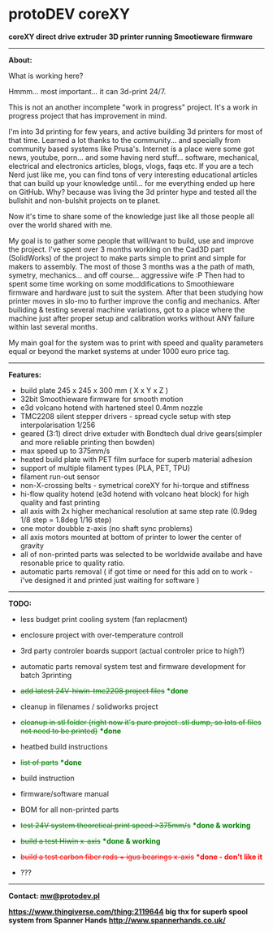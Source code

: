 # protoDEV coreXY
<b>coreXY direct drive extruder 3D printer running Smootieware firmware</b>

-------------------------------------------------------------------------------------------- 

<b>About:</b>
 
 What is working here? 

Hmmm... most important... it can 3d-print 24/7. 

This is not an another incomplete "work in progress" project. It's a work in progress project that has improvement in mind. 

I'm into 3d printing for few years, and active building 3d printers for most of that time. Learned a lot thanks to the community... 
and specially from community based systems like Prusa's. Internet is a place were some got news, youtube, porn... 
and some having nerd stuff... software, mechanical, electrical and electronics articles, blogs, vlogs, faqs etc. 
If you are a tech Nerd just like me, you can find tons of very interesting educational articles that can build up your knowledge until... 
for me everything ended up here on GitHub. Why? because was living the 3d printer hype and tested all the bullshit and non-bulshit projects on te planet. 

Now it's time to share some of the knowledge just like all those people all over the world shared with me. 
 
 My goal is to gather some people that will/want to build, use and improve the project.
 I've spent over 3 months working on the Cad3D part (SolidWorks) of the project to make parts simple to print and simple for makers to assembly.
 The most of those 3 months was a the path of math, symetry, mechanics... and off course... aggressive wife :P
 Then had to spent some time working on some moddifications to Smoothieware firmware and hardware just to suit the system.
 After that been studying how printer moves in slo-mo to further improve the config and mechanics.
 After builiding & testing several machine variations, got to a place where the machine just after proper setup and calibration works without ANY failure within last several months.
 
 My main goal for the system was to print with speed and quality parameters equal or beyond the market systems at under 1000 euro price tag. 
 
-------------------------------------------------------------------------------------------- 
 
<b>Features:</b>

 * build plate 245 x 245 x 300 mm ( X x Y x Z ) 
 * 32bit Smoothieware firmware for smooth motion
 * e3d volcano hotend with hartened steel 0.4mm nozzle
 * TMC2208 silent stepper drivers - spread cycle setup with step interpolarisation 1/256 
 * geared (3:1) direct drive extuder with Bondtech dual drive gears(simpler and more reliable printing then bowden)
 * max speed up to 375mm/s 
 * heated build plate with PET film surface for superb material adhesion 
 * support of multiple filament types (PLA, PET, TPU)
 * filament run-out sensor
 * non-X-crossing belts - symetrical coreXY for hi-torque and stiffness
 * hi-flow quality hotend (e3d hotend with volcano heat block) for high quality and fast printing
 * all axis with 2x higher mechanical resolution at same step rate (0.9deg 1/8 step = 1.8deg 1/16 step)
 * one motor doubble z-axis (no shaft sync problems)
 * all axis motors mounted at bottom of printer to lower the center of gravity  
 * all of non-printed parts was selected to be worldwide availabe and have resonable price to quality ratio.
 * automatic parts removal ( if got time or need for this add on to work - i've designed it and printed just waiting for software )

-------------------------------------------------------------------------------------------- 
 
<b>TODO:</b>

 * less budget print cooling system (fan replacment)
 
 * enclosure project with over-temperature controll
 
 * 3rd party controler boards support (actual controler price to high?)
 
 * automatic parts removal system test and firmware development for batch 3printing
 
 * <font color="green"><s>add latest 24V-hiwin-tmc2208 project files</s> <b>*done</b></font> 
 
 * cleanup in filenames / solidworks project
 
 * <font color="green"><s>cleanup in stl folder (right now it's pure project .stl dump, so lots of files not need to be printed)</s> <b>*done</b></font>
 
 * heatbed build instructions
 
 * <font color="green"><s>list of parts</s> <b>*done</b></font>
 
 * build instruction
 
 * firmware/software manual
 
 * BOM for all non-printed parts
 
*  <font color="green"><s>test 24V system theoretical print speed >375mm/s</s> <b>*done & working</b></font>
 
 * <font color="green"><s>build a test Hiwin x-axis</s> <b>*done & working</b></font>
 
*  <font color="red"><s>build a test carbon fiber rods + igus bearings x-axis</s> <b>*done - don't like it</b></font>
 
 * ???

--------------------------------------------------------------------------------------------
 
<b>Contact: mw@protodev.pl</b>

<b>https://www.thingiverse.com/thing:2119644 big thx for superb spool system from Spanner Hands http://www.spannerhands.co.uk/<b>
 
